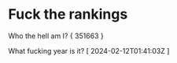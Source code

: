 # Fuck the rankings

Who the hell am I?
{ 351663 }

What fucking year is it?
[ 2024-02-12T01:41:03Z ]

